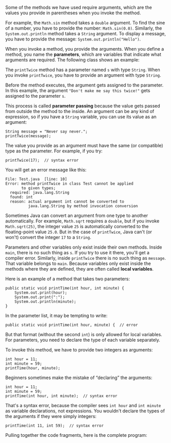 Some of the methods we have used require arguments, which are the values you provide in parentheses when you invoke the method.

For example, the `Math.sin` method takes a `double` argument.
To find the sine of a number, you have to provide the number: `Math.sin(0.0)`.
Similarly, the `System.out.println` method takes a `String` argument.
To display a message, you have to provide the message: `System.out.println("Hello")`.


When you invoke a method, you provide the arguments.
When you define a method, you name the **parameters**, which are variables that indicate what arguments are required.
The following class shows an example:




The `printTwice` method has a parameter named `s` with type `String`.
When you invoke `printTwice`, you have to provide an argument with type `String`.


Before the method executes, the argument gets assigned to the parameter.
In this example, the argument `"Don't make me say this twice!"` gets assigned to the parameter `s`.


This process is called **parameter passing** because the value gets passed from outside the method to the inside.
An argument can be any kind of expression, so if you have a `String` variable, you can use its value as an argument:

```code
String message = "Never say never.";
printTwice(message);
```

The value you provide as an argument must have the same (or compatible) type as the parameter.
For example, if you try:

```code
printTwice(17);  // syntax error
```

You will get an error message like this:

```code
File: Test.java  [line: 10]
Error: method printTwice in class Test cannot be applied
       to given types;
  required: java.lang.String
  found: int
  reason: actual argument int cannot be converted to
          java.lang.String by method invocation conversion
```

Sometimes Java can convert an argument from one type to another automatically.
For example, `Math.sqrt` requires a `double`, but if you invoke `Math.sqrt(25)`, the integer value `25` is automatically converted to the floating-point value `25.0`.
But in the case of `printTwice`, Java can't (or won't) convert the integer `17` to a `String`.


Parameters and other variables only exist inside their own methods.
Inside `main`, there is no such thing as `s`.
If you try to use it there, you'll get a compiler error.
Similarly, inside `printTwice` there is no such thing as `message`.
That variable belongs to `main`.
Because variables only exist inside the methods where they are defined, they are often called **local variables**.




Here is an example of a method that takes two parameters:

```code
public static void printTime(int hour, int minute) {
    System.out.print(hour);
    System.out.print(":");
    System.out.println(minute);
}
```

In the parameter list, it may be tempting to write:

```code
public static void printTime(int hour, minute) {  // error
```

But that format (without the second `int`) is only allowed for local variables.
For parameters, you need to declare the type of each variable separately.

To invoke this method, we have to provide two integers as arguments:

```code
int hour = 11;
int minute = 59;
printTime(hour, minute);
```

Beginners sometimes make the mistake of “declaring” the arguments:

```code
int hour = 11;
int minute = 59;
printTime(int hour, int minute);  // syntax error
```

That's a syntax error, because the compiler sees `int hour` and `int minute` as variable declarations, not expressions.
You wouldn't declare the types of the arguments if they were simply integers:

```code
printTime(int 11, int 59);  // syntax error
```

Pulling together the code fragments, here is the complete program:
